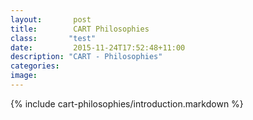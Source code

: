 ```yaml
---
layout:       post
title:        CART Philosophies
class:       "test"
date:         2015-11-24T17:52:48+11:00
description: "CART - Philosophies"
categories:      
image:        
---
```

<div id="cart-philosophies">

{% include cart-philosophies/introduction.markdown %}

</div>